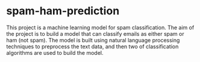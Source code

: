 # spam-ham-prediction
This project is a machine learning model for spam classification. The aim of the project is to build a model that can classify emails as either spam or ham (not spam). The model is built using natural language processing techniques to preprocess the text data, and then two of classification algorithms are used to build the model.
